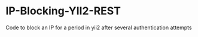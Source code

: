 # IP-Blocking-YII2-REST
Code to block  an IP for a period in yii2 after several authentication attempts
